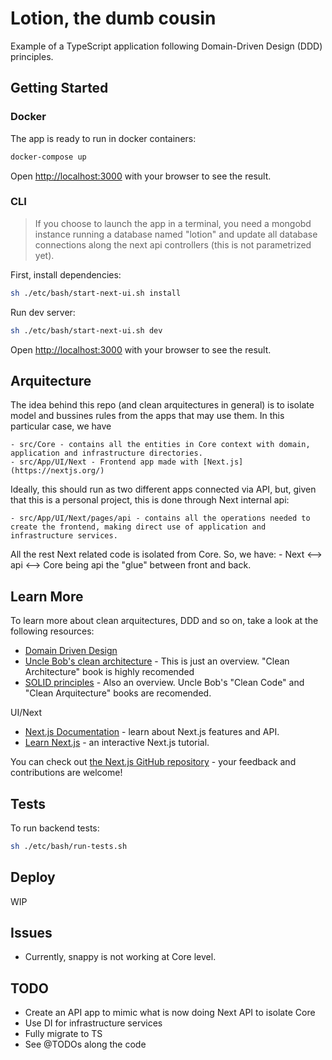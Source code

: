 # Lotion, the dumb cousin
Example of a TypeScript application following Domain-Driven Design (DDD) principles.

## Getting Started

### Docker
The app is ready to run in docker containers:

```bash
docker-compose up
```

Open [http://localhost:3000](http://localhost:3000) with your browser to see the result.


### CLI

> If you choose to launch the app in a terminal, you need a mongobd instance running a database named "lotion" and update all database connections along the next api controllers (this is not parametrized yet).

First, install dependencies:

```bash
sh ./etc/bash/start-next-ui.sh install
```

Run dev server:

```bash
sh ./etc/bash/start-next-ui.sh dev
```

Open [http://localhost:3000](http://localhost:3000) with your browser to see the result.


## Arquitecture

The idea behind this repo (and clean arquitectures in general) is to isolate model and bussines rules from the apps that may use them. In this particular case, we have

    - src/Core - contains all the entities in Core context with domain, application and infrastructure directories.
    - src/App/UI/Next - Frontend app made with [Next.js](https://nextjs.org/)

Ideally, this should run as two different apps connected via API, but, given that this is a personal project, this is done through Next internal api:

    - src/App/UI/Next/pages/api - contains all the operations needed to create the frontend, making direct use of application and infrastructure services.

All the rest Next related code is isolated from Core. So, we have:
    - Next <--> api <--> Core
being api the "glue" between front and back.

## Learn More

To learn more about clean arquitectures, DDD and so on, take a look at the following resources:

- [Domain Driven Design](https://www.methodsandtools.com/archive/archive.php?id=97)
- [Uncle Bob's clean architecture](https://blog.cleancoder.com/uncle-bob/2012/08/13/the-clean-architecture.html) - This is just an overview. "Clean Architecture" book is highly recomended
- [SOLID principles](https://en.wikipedia.org/wiki/SOLID) - Also an overview. Uncle Bob's "Clean Code" and "Clean Arquitecture" books are recomended.

UI/Next

- [Next.js Documentation](https://nextjs.org/docs) - learn about Next.js features and API.
- [Learn Next.js](https://nextjs.org/learn) - an interactive Next.js tutorial.

You can check out [the Next.js GitHub repository](https://github.com/vercel/next.js/) - your feedback and contributions are welcome!

## Tests

To run backend tests:

```bash
sh ./etc/bash/run-tests.sh
```

## Deploy

WIP


## Issues

- Currently, snappy is not working at Core level.

## TODO

- Create an API app to mimic what is now doing Next API to isolate Core
- Use DI for infrastructure services
- Fully migrate to TS
- See @TODOs along the code
